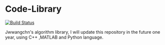 # Code-Library

[![Build Status](https://travis-ci.org/jwwangchn/Code-Library.svg?branch=master)](https://travis-ci.org/jwwangchn/Code-Library)


Jwwangchn's algorithm library, I will update this repository in the future one year, using C++ ,MATLAB and Python language.
